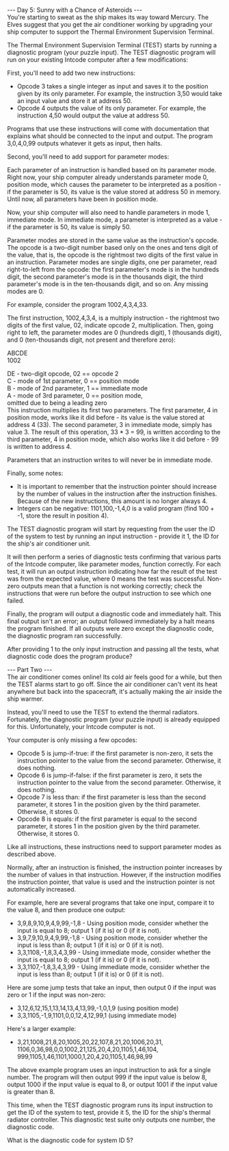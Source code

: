 --- Day 5: Sunny with a Chance of Asteroids ---   
You're starting to sweat as the ship makes its way toward Mercury. The Elves suggest that you get the air conditioner working by upgrading your ship computer to support the Thermal Environment Supervision Terminal.   

The Thermal Environment Supervision Terminal (TEST) starts by running a diagnostic program (your puzzle input). The TEST diagnostic program will run on your existing Intcode computer after a few modifications:   

First, you'll need to add two new instructions:   

* Opcode 3 takes a single integer as input and saves it to the position given by its only parameter. For example, the instruction 3,50 would take an input value and store it at address 50.   
* Opcode 4 outputs the value of its only parameter. For example, the instruction 4,50 would output the value at address 50.   

Programs that use these instructions will come with documentation that explains what should be connected to the input and output. The program 3,0,4,0,99 outputs whatever it gets as input, then halts.   

Second, you'll need to add support for parameter modes:   

Each parameter of an instruction is handled based on its parameter mode. Right now, your ship computer already understands parameter mode 0, position mode, which causes the parameter to be interpreted as a position - if the parameter is 50, its value is the value stored at address 50 in memory. Until now, all parameters have been in position mode.   

Now, your ship computer will also need to handle parameters in mode 1, immediate mode. In immediate mode, a parameter is interpreted as a value - if the parameter is 50, its value is simply 50.   

Parameter modes are stored in the same value as the instruction's opcode. The opcode is a two-digit number based only on the ones and tens digit of the value, that is, the opcode is the rightmost two digits of the first value in an instruction. Parameter modes are single digits, one per parameter, read right-to-left from the opcode: the first parameter's mode is in the hundreds digit, the second parameter's mode is in the thousands digit, the third parameter's mode is in the ten-thousands digit, and so on. Any missing modes are 0.   

For example, consider the program 1002,4,3,4,33.   

The first instruction, 1002,4,3,4, is a multiply instruction - the rightmost two digits of the first value, 02, indicate opcode 2, multiplication. Then, going right to left, the parameter modes are 0 (hundreds digit), 1 (thousands digit), and 0 (ten-thousands digit, not present and therefore zero):   

ABCDE   
 1002

DE - two-digit opcode,      02 == opcode 2   
 C - mode of 1st parameter,  0 == position mode   
 B - mode of 2nd parameter,  1 == immediate mode   
 A - mode of 3rd parameter,  0 == position mode,   
                                  omitted due to being a leading zero   
This instruction multiplies its first two parameters. The first parameter, 4 in position mode, works like it did before - its value is the value stored at address 4 (33). The second parameter, 3 in immediate mode, simply has value 3. The result of this operation, 33 * 3 = 99, is written according to the third parameter, 4 in position mode, which also works like it did before - 99 is written to address 4.   

Parameters that an instruction writes to will never be in immediate mode.   

Finally, some notes:   

* It is important to remember that the instruction pointer should increase by the number of values in the instruction after the instruction finishes. Because of the new instructions, this amount is no longer always 4.   
* Integers can be negative: 1101,100,-1,4,0 is a valid program (find 100 + -1, store the result in position 4).   

The TEST diagnostic program will start by requesting from the user the ID of the system to test by running an input instruction - provide it 1, the ID for the ship's air conditioner unit.   

It will then perform a series of diagnostic tests confirming that various parts of the Intcode computer, like parameter modes, function correctly. For each test, it will run an output instruction indicating how far the result of the test was from the expected value, where 0 means the test was successful. Non-zero outputs mean that a function is not working correctly; check the instructions that were run before the output instruction to see which one failed.   

Finally, the program will output a diagnostic code and immediately halt. This final output isn't an error; an output followed immediately by a halt means the program finished. If all outputs were zero except the diagnostic code, the diagnostic program ran successfully.   

After providing 1 to the only input instruction and passing all the tests, what diagnostic code does the program produce?   


--- Part Two ---   
The air conditioner comes online! Its cold air feels good for a while, but then the TEST alarms start to go off. Since the air conditioner can't vent its heat anywhere but back into the spacecraft, it's actually making the air inside the ship warmer.   

Instead, you'll need to use the TEST to extend the thermal radiators. Fortunately, the diagnostic program (your puzzle input) is already equipped for this. Unfortunately, your Intcode computer is not.   

Your computer is only missing a few opcodes:   

* Opcode 5 is jump-if-true: if the first parameter is non-zero, it sets the instruction pointer to the value from the second parameter. Otherwise, it does nothing.   
* Opcode 6 is jump-if-false: if the first parameter is zero, it sets the instruction pointer to the value from the second parameter. Otherwise, it does nothing.   
* Opcode 7 is less than: if the first parameter is less than the second parameter, it stores 1 in the position given by the third parameter. Otherwise, it stores 0.   
* Opcode 8 is equals: if the first parameter is equal to the second parameter, it stores 1 in the position given by the third parameter. Otherwise, it stores 0.   

Like all instructions, these instructions need to support parameter modes as described above.   

Normally, after an instruction is finished, the instruction pointer increases by the number of values in that instruction. However, if the instruction modifies the instruction pointer, that value is used and the instruction pointer is not automatically increased.   

For example, here are several programs that take one input, compare it to the value 8, and then produce one output:   

* 3,9,8,9,10,9,4,9,99,-1,8 - Using position mode, consider whether the input is equal to 8; output 1 (if it is) or 0 (if it is not).   
* 3,9,7,9,10,9,4,9,99,-1,8 - Using position mode, consider whether the input is less than 8; output 1 (if it is) or 0 (if it is not).   
* 3,3,1108,-1,8,3,4,3,99 - Using immediate mode, consider whether the input is equal to 8; output 1 (if it is) or 0 (if it is not).   
* 3,3,1107,-1,8,3,4,3,99 - Using immediate mode, consider whether the input is less than 8; output 1 (if it is) or 0 (if it is not).   

Here are some jump tests that take an input, then output 0 if the input was zero or 1 if the input was non-zero:

* 3,12,6,12,15,1,13,14,13,4,13,99,-1,0,1,9 (using position mode)   
* 3,3,1105,-1,9,1101,0,0,12,4,12,99,1 (using immediate mode)   

Here's a larger example:

* 3,21,1008,21,8,20,1005,20,22,107,8,21,20,1006,20,31,
1106,0,36,98,0,0,1002,21,125,20,4,20,1105,1,46,104,
999,1105,1,46,1101,1000,1,20,4,20,1105,1,46,98,99

The above example program uses an input instruction to ask for a single number. The program will then output 999 if the input value is below 8, output 1000 if the input value is equal to 8, or output 1001 if the input value is greater than 8.   

This time, when the TEST diagnostic program runs its input instruction to get the ID of the system to test, provide it 5, the ID for the ship's thermal radiator controller. This diagnostic test suite only outputs one number, the diagnostic code.   

What is the diagnostic code for system ID 5?   